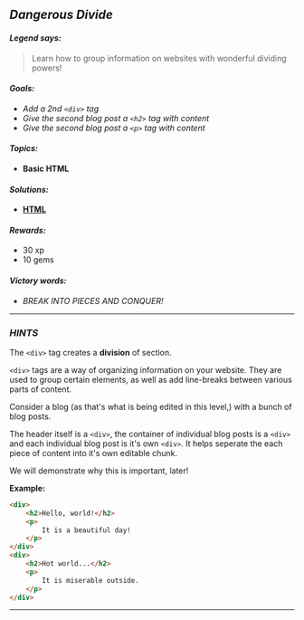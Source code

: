 ## _Dangerous Divide_

#### _Legend says:_
> Learn how to group information on websites with wonderful dividing powers!

#### _Goals:_
+ _Add a 2nd `<div>` tag_
+ _Give the second blog post a `<h2>` tag with content_
+ _Give the second blog post a `<p>` tag with content_

#### _Topics:_
+ **Basic HTML**

#### _Solutions:_
+ **[HTML](Dangerous_Divide.html)**

#### _Rewards:_
+ 30  xp
+ 10 gems

#### _Victory words:_
+ _BREAK INTO PIECES AND CONQUER!_

___

### _HINTS_

The `<div>` tag creates a **division** of section.

`<div>` tags are a way of organizing information on your website. They are used to group certain elements, as well as add line-breaks between various parts of content.

Consider a blog (as that's what is being edited in this level,) with a bunch of blog posts.

The header itself is a `<div>`, the container of individual blog posts is a `<div>` and each individual blog post is it's own `<div>`. It helps seperate the each piece of content into it's own editable chunk.

We will demonstrate why this is important, later! 

**Example:**

```html
<div>
    <h2>Hello, world!</h2>
    <p>
        It is a beautiful day!
    </p>
</div>
<div>
    <h2>Hot world...</h2>
    <p>
        It is miserable outside.
    </p>
</div>
```

___
